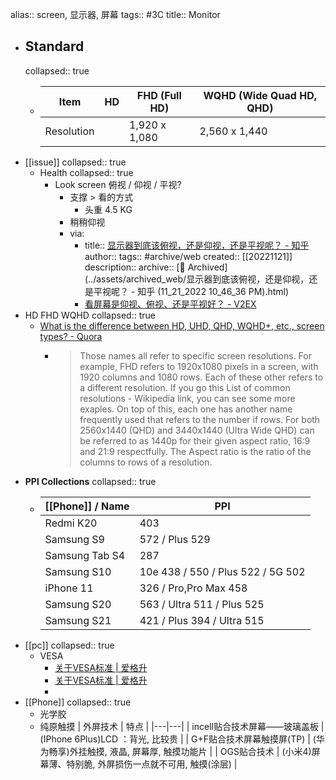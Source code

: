 alias:: screen, 显示器, 屏幕
tags:: #3C
title:: Monitor

- ## Standard
  collapsed:: true
  - | Item | HD | FHD (Full HD) | WQHD (Wide Quad HD, QHD) |
    |--------|------|--------|----------|
    | Resolution | | 1,920 x 1,080 | 2,560 x 1,440 |
- [[issue]]
  collapsed:: true
  - Health
    collapsed:: true
    - Look screen 俯视 / 仰视 / 平视?
      - 支撑 > 看的方式
        - 头重 4.5 KG
      - 稍稍仰视
      - via:
        - title:: [显示器到底该俯视，还是仰视，还是平视呢？ - 知乎](https://www.zhihu.com/question/20307385)
          author:: 
          tags:: #archive/web
          created:: [[20221121]]
          description:: 
          archive:: [💾 Archived](../assets/archived_web/显示器到底该俯视，还是仰视，还是平视呢？ - 知乎 (11_21_2022 10_46_36 PM).html)
        - [看屏幕是仰视、俯视、还是平视好？ - V2EX](https://www.v2ex.com/t/763790)
- HD FHD WQHD
  collapsed:: true
  - [What is the difference between HD, UHD, QHD, WQHD+, etc., screen types? - Quora](https://www.quora.com/What-is-the-difference-between-HD-UHD-QHD-WQHD+-etc-screen-types)
    - > Those names all refer to specific screen resolutions. For example, FHD refers to 1920x1080 pixels in a screen, with 1920 columns and 1080 rows. Each of these other refers to a different resolution. If you go this List of common resolutions - Wikipedia link, you can see some more exaples. On top of this, each one has another name frequently used that refers to the number if rows. For both 2560x1440 (QHD) and 3440x1440 (Ultra Wide QHD) can be referred to as 1440p for their given aspect ratio, 16:9 and 21:9 respectfully. The Aspect ratio is the ratio of the columns to rows of a resolution.
- **PPI Collections**
  collapsed:: true
  - | [[Phone]] / Name | PPI |
    |---|---|
    | Redmi K20 | 403 |
    | Samsung S9 | 572 / Plus 529 |
    | Samsung Tab S4 | 287 |
    | Samsung S10 | 10e 438 / 550 / Plus 522 / 5G 502 |
    | iPhone 11 | 326 / Pro,Pro Max 458 |
    | Samsung S20 | 563 / Ultra 511 / Plus 525 |
    | Samsung S21 | 421 / Plus 394 / Ultra 515 |
- [[pc]]
  collapsed:: true
  - VESA
    - [关于VESA标准 | 爱格升](https://www.ergotron.com/zh-cn/%E6%94%AF%E6%8C%81%E4%B8%AD%E5%BF%83/%E5%85%B3%E4%BA%8Evesa%E6%A0%87%E5%87%86)
    - [关于VESA标准 | 爱格升](https://www.ergotron.com/zh-cn/%E6%94%AF%E6%8C%81%E4%B8%AD%E5%BF%83/%E5%85%B3%E4%BA%8Evesa%E6%A0%87%E5%87%86)
    -
- [[Phone]]
  collapsed:: true
  - 光学胶
  - 纯原触摸
    | 外屏技术 | 特点 |
    |---|---|
    | incell贴合技术屏幕——玻璃盖板 | (IPhone 6Plus)LCD ：背光, 比较贵 |
    | G+F贴合技术屏幕触摸屏(TP) | (华为畅享)外挂触摸, 液晶, 屏幕厚, 触摸功能片 |
    | OGS贴合技术 | (小米4)屏幕薄、特别脆, 外屏损伤一点就不可用, 触摸(涂层) |
